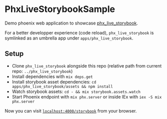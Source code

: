 # PhxLiveStorybookSample

Demo phoenix web application to showcase [phx_live_storybook](https://github.com/phenixdigital/phx_live_storybook/).

For a better developper experience (code reload), `phx_live_storybook` is symlinked as an umbrella app under `apps/phx_live_storybook`.

## Setup

- Clone `phx_live_storybook` alongside this repo (relative path from current repo: `../phx_live_storybook`)
- Install dependencies with `mix deps.get`
- Install storybook asset dependencies: `cd apps/phx_live_storybook/assets && npm install`
- Watch storybook assets: `cd - && mix storybook.assets.watch`
- Start Phoenix endpoint with `mix phx.server` or inside IEx with `iex -S mix phx.server`

Now you can visit [`localhost:4000/storybook`](http://localhost:4000/storybook) from your browser.
